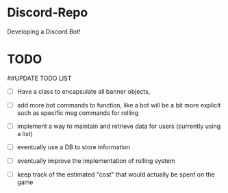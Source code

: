 # Discord-Repo
Developing a Discord Bot! 

# TODO

##UPDATE TODO LIST
- [ ] Have a class to encapsulate all banner objects,
- [ ] add more bot commands to function, like a bot will be a bit more explicit such as specific msg commands for rolling
- [ ] implement a way to maintain and retrieve data for users (currently using a list)
- [ ] eventually use a DB to store information
- [ ] eventually improve the implementation of rolling system
- [ ] keep track of the estimated "cost" that would actually be spent on the game

